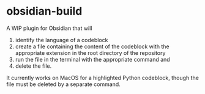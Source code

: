 # obsidian-build
A WIP plugin for Obsidian that will
1. identify the language of a codeblock
2. create a file containing the content of the codeblock with the appropriate extension in the root directory of the repository
3. run the file in the terminal with the appropriate command and
4. delete the file.

It currently works on MacOS for a highlighted Python codeblock, though the file must be deleted by a separate command.
